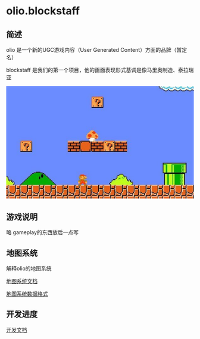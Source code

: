 # olio.blockstaff

## 简述

olio 是一个新的UGC游戏内容（User Generated Content）方面的品牌（暂定名）

blockstaff 是我们的第一个项目，他的画面表现形式基调是像马里奥制造、泰拉瑞亚

![](img/mario.jpg)

## 游戏说明

略 gameplay的东西放后一点写

## 地图系统
解释olio的地图系统

[地图系统文档](doc/map/system.md)

[地图系统数据格式](doc/map/format.md)

## 开发进度

[开发文档](doc/process/start.md)

